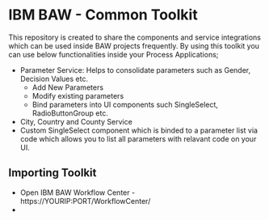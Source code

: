 # IBM BAW - Common Toolkit

This repository is created to share the components and service integrations which can be used inside BAW projects frequently.
By using this toolkit you can use below functionalities inside your Process Applications;

* Parameter Service: Helps to consolidate parameters such as Gender, Decision Values etc. 
	* Add New Parameters
	* Modify existing parameters
	* Bind parameters into UI components such SingleSelect, RadioButtonGroup etc.
* City, Country and County Service
* Custom SingleSelect component which is binded to a parameter list via code which allows you to list all parameters with relavant code on your UI. 

## Importing Toolkit

* Open IBM BAW Workflow Center - https://YOURIP:PORT/WorkflowCenter/
* 